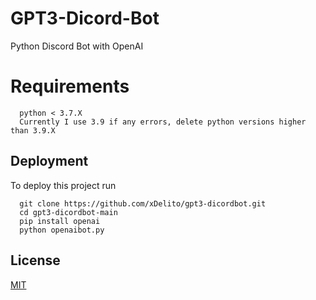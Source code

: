 # GPT3-Dicord-Bot
Python Discord Bot with OpenAI

# Requirements
``` lib openai<br>
  python < 3.7.X
  Currently I use 3.9 if any errors, delete python versions higher than 3.9.X
```
## Deployment

To deploy this project run

```
  git clone https://github.com/xDelito/gpt3-dicordbot.git
  cd gpt3-dicordbot-main
  pip install openai
  python openaibot.py
```
## License

[MIT](https://choosealicense.com/licenses/mit/)
